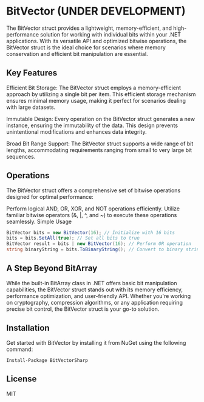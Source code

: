 # BitVector (UNDER DEVELOPMENT)

The BitVector struct provides a lightweight, memory-efficient, and high-performance solution for working with individual bits within your .NET applications. With its versatile API and optimized bitwise operations, the BitVector struct is the ideal choice for scenarios where memory conservation and efficient bit manipulation are essential.

## Key Features

Efficient Bit Storage: The BitVector struct employs a memory-efficient approach by utilizing a single bit per item. This efficient storage mechanism ensures minimal memory usage, making it perfect for scenarios dealing with large datasets.

Immutable Design: Every operation on the BitVector struct generates a new instance, ensuring the immutability of the data. This design prevents unintentional modifications and enhances data integrity.

Broad Bit Range Support: The BitVector struct supports a wide range of bit lengths, accommodating requirements ranging from small to very large bit sequences.

## Operations

The BitVector struct offers a comprehensive set of bitwise operations designed for optimal performance:

Perform logical AND, OR, XOR, and NOT operations efficiently.
Utilize familiar bitwise operators (&, |, ^, and ~) to execute these operations seamlessly.
Simple Usage

``` csharp
BitVector bits = new BitVector(16); // Initialize with 16 bits
bits = bits.SetAll(true); // Set all bits to true
BitVector result = bits | new BitVector(16); // Perform OR operation
string binaryString = bits.ToBinaryString(); // Convert to binary string
```

## A Step Beyond BitArray

While the built-in BitArray class in .NET offers basic bit manipulation capabilities, the BitVector struct stands out with its memory efficiency, performance optimization, and user-friendly API. Whether you're working on cryptography, compression algorithms, or any application requiring precise bit control, the BitVector struct is your go-to solution.

## Installation

Get started with BitVector by installing it from NuGet using the following command:

``` shell
Install-Package BitVectorSharp
```

## License

MIT
